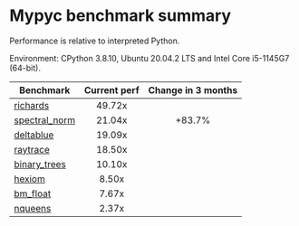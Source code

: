 # Mypyc benchmark summary

Performance is relative to interpreted Python.

Environment: CPython 3.8.10, Ubuntu 20.04.2 LTS and Intel Core i5-1145G7 (64-bit).

| Benchmark | Current perf | Change in 3 months |
| --- | :---: | :---: |
| [richards](benchmarks/richards.md) | 49.72x |  |
| [spectral_norm](benchmarks/spectral_norm.md) | 21.04x | +83.7% |
| [deltablue](benchmarks/deltablue.md) | 19.09x |  |
| [raytrace](benchmarks/raytrace.md) | 18.50x |  |
| [binary_trees](benchmarks/binary_trees.md) | 10.10x |  |
| [hexiom](benchmarks/hexiom.md) | 8.50x |  |
| [bm_float](benchmarks/bm_float.md) | 7.67x |  |
| [nqueens](benchmarks/nqueens.md) | 2.37x |  |
